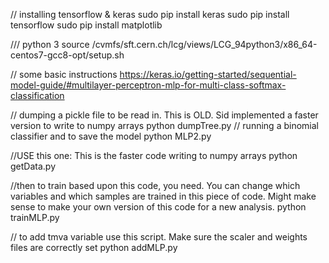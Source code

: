 // installing tensorflow & keras
sudo pip install keras
sudo pip install tensorflow
sudo pip install matplotlib

/// python 3
source /cvmfs/sft.cern.ch/lcg/views/LCG_94python3/x86_64-centos7-gcc8-opt/setup.sh

// some basic instructions
https://keras.io/getting-started/sequential-model-guide/#multilayer-perceptron-mlp-for-multi-class-softmax-classification

// dumping a pickle file to be read in. This is OLD. Sid implemented a
faster version to write to numpy arrays
python dumpTree.py
// running a binomial classifier and to save the model
python MLP2.py

//USE this one: This is the faster code writing to numpy arrays
python getData.py

//then to train based upon this code, you need. You can change which
variables and which samples are trained in this piece of code. Might
make sense to make your own version of this code for a new analysis.
python trainMLP.py

// to add tmva variable use this script. Make sure the scaler and weights files are correctly set
python addMLP.py
